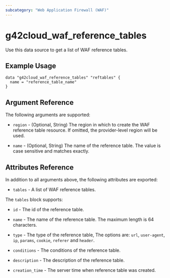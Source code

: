 ```yaml
---
subcategory: "Web Application Firewall (WAF)"
---
```


# g42cloud_waf_reference_tables

Use this data source to get a list of WAF reference tables.

## Example Usage

```hcl
data "g42cloud_waf_reference_tables" "reftables" {
  name = "reference_table_name"
}
```

## Argument Reference

The following arguments are supported:

* `region` - (Optional, String) The region in which to create the WAF reference table resource.
  If omitted, the provider-level region will be used.

* `name` - (Optional, String) The name of the reference table. The value is case sensitive and matches exactly.

## Attributes Reference

In addition to all arguments above, the following attributes are exported:

* `tables` - A list of WAF reference tables.

The `tables` block supports:

* `id` - The id of the reference table.

* `name` - The name of the reference table. The maximum length is 64 characters.

* `type` - The type of the reference table, The options are: `url`, `user-agent`, `ip`, `params`, `cookie`, `referer`
  and `header`.

* `conditions` - The conditions of the reference table.

* `description` - The description of the reference table.

* `creation_time` - The server time when reference table was created.
